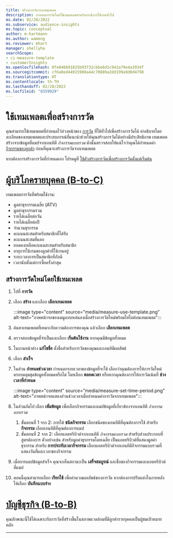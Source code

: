```yaml
---
title: สร้างการวัดจากเทมเพลต
description: กำหนดการวัดโดยใช้เทมเพลตสำหรับกรณีการใช้งานทั่วไป
ms.date: 02/28/2022
ms.subservice: audience-insights
ms.topic: conceptual
author: m-hartmann
ms.author: wameng
ms.reviewer: mhart
manager: shellyha
searchScope:
- ci-measure-template
- customerInsights
ms.openlocfilehash: 0fe846691825b93732cbbe6d1c942a79e4a3934f
ms.sourcegitcommit: cf6a0ed44915908a44c70889a2dd199a9d0d4798
ms.translationtype: HT
ms.contentlocale: th-TH
ms.lasthandoff: 02/28/2022
ms.locfileid: "8359929"
---
```

# <a name="use-a-template-to-build-a-measure"></a>ใช้เทมเพลตเพื่อสร้างการวัด

คุณสามารถใช้เทมเพลตที่กำหนดไว้ล่วงหน้าของ [การวัด](measures.md) ที่ใช้ทั่วไปเพื่อสร้างการวัดได้ คำอธิบายโดยละเอียดของเทมเพลตและประสบการณ์ที่แนะนำช่วยให้คุณสร้างการวัดได้อย่างมีประสิทธิภาพ เทมเพลตสร้างจากข้อมูลที่แมปจากเอนทิตี *กิจกรรมแบบรวม* ดังนั้นตรวจสอบให้แน่ใจว่าคุณได้กำหนดค่า [กิจกรรมของลูกค้า](activities.md) ก่อนที่คุณจะสร้างการวัดจากเทมเพลต

หากต้องการสร้างการวัดที่กำหนดเอง โปรดดูที่ [ใช้ตัวสร้างการวัดเพื่อสร้างการวัดตั้งแต่เริ่มต้น](measure-builder.md)

# <a name="individual-consumers-b-to-c"></a>[ผู้บริโภครายบุคคล (B-to-C)](#tab/b2c)

เทมเพลตการวัดที่พร้อมใช้งาน: 
- มูลค่าธุรกรรมเฉลี่ย (ATV)
- มูลค่าธุรกรรมรวม
- รายได้เฉลี่ยต่อวัน
- รายได้เฉลี่ยต่อปี
- จำนวนธุรกรรม
- คะแนนสะสมสำหรับสมาชิกที่ได้รับ
- คะแนนสะสมที่แลก
- ยอดคงเหลือคะแนนสะสมสําหรับสมาชิก
- อายุการใช้งานของลูกค้าที่ใช้งานอยู่
- ระยะเวลาการเป็นสมาชิกที่ภักดี
- เวลานับตั้งแต่การซื้อครั้งล่าสุด

## <a name="build-a-new-measure-using-a-template"></a>สร้างการวัดใหม่โดยใช้เทมเพลต

1. ไปที่ **การวัด**

1. เลือก **สร้าง** และเลือก **เลือกเทมเพลต**

   :::image type="content" source="media/measure-use-template.png" alt-text="ภาพหน้าจอของเมนูแบบหล่นลงเมื่อสร้างการวัดใหม่พร้อมไฮไลต์บนเทมเพลต":::

1. ค้นหาเทมเพลตที่เหมาะกับความต้องการของคุณ แล้วเลือก **เลือกเทมเพลต**

1. ตรวจสอบข้อมูลที่จำเป็นและเลือก **เริ่มต้นใช้งาน** หากคุณมีข้อมูลทั้งหมด

1. ในบานหน้าต่าง **แก้ไขชื่อ** ตั้งชื่อสำหรับการวัดของคุณและเอนทิตีผลลัพธ์ 

1. เลือก **สำเร็จ**

1. ในส่วน **กำหนดช่วงเวลา** กำหนดกรอบเวลาของข้อมูลที่จะใช้ เลือกว่าคุณต้องการให้การวัดใหม่ครอบคลุมชุดข้อมูลทั้งหมดหรือไม่ โดยเลือก **ตลอดเวลา** หรือหากคุณต้องการให้การวัดเน้นที่ **ช่วงเวลาที่กำหนด**

   :::image type="content" source="media/measure-set-time-period.png" alt-text="ภาพหน้าจอแสดงส่วนช่วงเวลาเมื่อกำหนดค่าการวัดจากเทมเพลต":::

1. ในส่วนถัดไป เลือก **เพิ่มข้อมูล** เพื่อเลือกกิจกรรมและแมปข้อมูลที่เกี่ยวข้องจากเอนทิตี *กิจกรรมแบบรวม*

    1. ขั้นตอนที่ 1 จาก 2: ภายใต้ **ชนิดกิจกรรม** เลือกชนิดของเอนทิตีที่คุณต้องการใช้ สำหรับ **กิจกรรม** เลือกเอนทิตีที่คุณต้องการแมป
    1. ขั้นตอนที่ 2 จาก 2: เลือกแอตทริบิวต์จากเอนทิตี *กิจกรรมแบบรวม* สำหรับส่วนประกอบที่สูตรต้องการ ตัวอย่างเช่น สำหรับมูลค่าธุรกรรมโดยเฉลี่ย เป็นแอตทริบิวต์ที่แสดงมูลค่าธุรกรรม สำหรับ **การประทับเวลากิจกรรม** เลือกแอตทริบิวต์จากเอนทิตีกิจกรรมแบบรวมที่แสดงวันที่และเวลาของกิจกรรม
   
1. เมื่อการแมปข้อมูลสำเร็จ คุณจะเห็นสถานะเป็น **เสร็จสมบูรณ์** และชื่อของกิจกรรมและแอตทริบิวต์ที่แมป

1. ตอนนี้คุณสามารถเลือก **เรียกใช้** เพื่อคำนวณผลลัพธ์ของการวัด หากต้องการปรับแต่งในภายหลัง ให้เลือก **บันทึกแบบร่าง**

# <a name="business-accounts-b-to-b"></a>[บัญชีธุรกิจ (B-to-B)](#tab/b2b)

คุณลักษณะนี้ใช้ได้เฉพาะกับการวัดที่สร้างขึ้นในสภาพแวดล้อมที่มีลูกค้ารายบุคคลเป็นผู้ชมเป้าหมายหลัก

---

